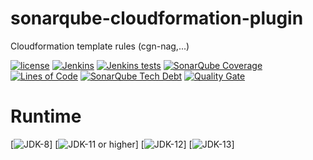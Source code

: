 # sonarqube-cloudformation-plugin
Cloudformation template rules (cgn-nag,...)

[![license](https://img.shields.io/github/license/Hack23/sonarqube-cloudformation-plugin.svg)](https://github.com/Hack23/sonarqube-cloudformation-plugin/raw/master/LICENSE.txt)
[![Jenkins](https://img.shields.io/jenkins/s/https/www.hack23.com/jenkins/view/Tools/job/sonarqube-cloudformation-plugin.svg)](https://www.hack23.com/jenkins/view/Tools/job/sonarqube-cloudformation-plugin/)
[![Jenkins tests](https://img.shields.io/jenkins/t/https/www.hack23.com/jenkins/view/Tools/job/sonarqube-cloudformation-plugin.svg)](https://www.hack23.com/jenkins/view/Tools/job/sonarqube-cloudformation-plugin/lastCompletedBuild/testReport/)
[![SonarQube Coverage](https://www.hack23.com/sonar/api/badges/measure?key=com.hack23.sonar%3Asonar-cloudformation-plugin&metric=coverage)](https://www.hack23.com/sonar/component_measures/domain/Coverage?id=com.hack23.sonar%3Asonar-cloudformation-plugin)
[![Lines of Code](https://www.hack23.com/sonar/api/project_badges/measure?project=com.hack23.sonar%3Asonar-cloudformation-plugin&metric=ncloc)](https://www.hack23.com/sonar/dashboard?id=com.hack23.sonar%3Asonar-cloudformation-plugin)
[![SonarQube Tech Debt](https://www.hack23.com/sonar/api/badges/measure?key=com.hack23.sonar%3Asonar-cloudformation-plugin&metric=sqale_debt_ratio)](https://www.hack23.com/sonar/component_measures?id=com.hack23.sonar%3Asonar-cloudformation-plugin)
[![Quality Gate](https://www.hack23.com/sonar/api/project_badges/measure?project=com.hack23.sonar%3Asonar-cloudformation-plugin&metric=alert_status)](https://www.hack23.com/sonar/dashboard?id=com.hack23.sonar%3Asonar-cloudformation-plugin)


# Runtime

[![JDK-8](https://img.shields.io/badge/jdk-8-green.svg)]
[![JDK-11 or higher](https://img.shields.io/badge/jdk-11-orange.svg)]
[![JDK-12](https://img.shields.io/badge/jdk-12-orange.svg)]
[![JDK-13](https://img.shields.io/badge/jdk-13-orange.svg)]
